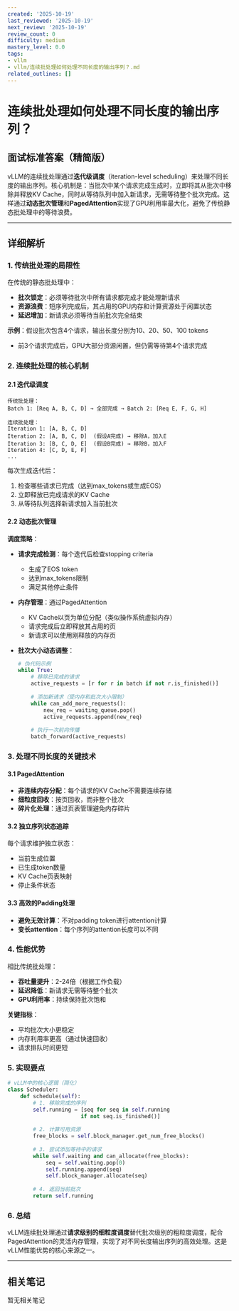 ```yaml
---
created: '2025-10-19'
last_reviewed: '2025-10-19'
next_review: '2025-10-19'
review_count: 0
difficulty: medium
mastery_level: 0.0
tags:
- vllm
- vllm/连续批处理如何处理不同长度的输出序列？.md
related_outlines: []
---
```


# 连续批处理如何处理不同长度的输出序列？

## 面试标准答案（精简版）

vLLM的连续批处理通过**迭代级调度**（iteration-level scheduling）来处理不同长度的输出序列。核心机制是：当批次中某个请求完成生成时，立即将其从批次中移除并释放KV Cache，同时从等待队列中加入新请求，无需等待整个批次完成。这样通过**动态批次管理**和**PagedAttention**实现了GPU利用率最大化，避免了传统静态批处理中的等待浪费。

---

## 详细解析

### 1. 传统批处理的局限性

在传统的静态批处理中：
- **批次锁定**：必须等待批次中所有请求都完成才能处理新请求
- **资源浪费**：短序列完成后，其占用的GPU内存和计算资源处于闲置状态
- **延迟增加**：新请求必须等待当前批次完全结束

**示例**：假设批次包含4个请求，输出长度分别为10、20、50、100 tokens
- 前3个请求完成后，GPU大部分资源闲置，但仍需等待第4个请求完成

### 2. 连续批处理的核心机制

#### 2.1 迭代级调度
```
传统批处理：
Batch 1: [Req A, B, C, D] → 全部完成 → Batch 2: [Req E, F, G, H]

连续批处理：
Iteration 1: [A, B, C, D]
Iteration 2: [A, B, C, D]  (假设A完成) → 移除A，加入E
Iteration 3: [B, C, D, E]  (假设B完成) → 移除B，加入F
Iteration 4: [C, D, E, F]
...
```

每次生成迭代后：
1. 检查哪些请求已完成（达到max_tokens或生成EOS）
2. 立即释放已完成请求的KV Cache
3. 从等待队列选择新请求加入当前批次

#### 2.2 动态批次管理

**调度策略**：
- **请求完成检测**：每个迭代后检查stopping criteria
  - 生成了EOS token
  - 达到max_tokens限制
  - 满足其他停止条件
  
- **内存管理**：通过PagedAttention
  - KV Cache以页为单位分配（类似操作系统虚拟内存）
  - 请求完成后立即释放其占用的页
  - 新请求可以使用刚释放的内存页

- **批次大小动态调整**：
  ```python
  # 伪代码示例
  while True:
      # 移除已完成的请求
      active_requests = [r for r in batch if not r.is_finished()]
      
      # 添加新请求（受内存和批次大小限制）
      while can_add_more_requests():
          new_req = waiting_queue.pop()
          active_requests.append(new_req)
      
      # 执行一次前向传播
      batch_forward(active_requests)
  ```

### 3. 处理不同长度的关键技术

#### 3.1 PagedAttention
- **非连续内存分配**：每个请求的KV Cache不需要连续存储
- **细粒度回收**：按页回收，而非整个批次
- **碎片化处理**：通过页表管理避免内存碎片

#### 3.2 独立序列状态追踪
每个请求维护独立状态：
- 当前生成位置
- 已生成token数量
- KV Cache页表映射
- 停止条件状态

#### 3.3 高效的Padding处理
- **避免无效计算**：不对padding token进行attention计算
- **变长attention**：每个序列的attention长度可以不同

### 4. 性能优势

相比传统批处理：
- **吞吐量提升**：2-24倍（根据工作负载）
- **延迟降低**：新请求无需等待整个批次
- **GPU利用率**：持续保持批次饱和

**关键指标**：
- 平均批次大小更稳定
- 内存利用率更高（通过快速回收）
- 请求排队时间更短

### 5. 实现要点

```python
# vLLM中的核心逻辑（简化）
class Scheduler:
    def schedule(self):
        # 1. 移除完成的序列
        self.running = [seq for seq in self.running 
                       if not seq.is_finished()]
        
        # 2. 计算可用资源
        free_blocks = self.block_manager.get_num_free_blocks()
        
        # 3. 尝试添加等待中的请求
        while self.waiting and can_allocate(free_blocks):
            seq = self.waiting.pop(0)
            self.running.append(seq)
            self.block_manager.allocate(seq)
        
        # 4. 返回当前批次
        return self.running
```

### 6. 总结

vLLM连续批处理通过**请求级别的细粒度调度**替代批次级别的粗粒度调度，配合PagedAttention的灵活内存管理，实现了对不同长度输出序列的高效处理。这是vLLM性能优势的核心来源之一。


---

## 相关笔记
<!-- 自动生成 -->

暂无相关笔记

